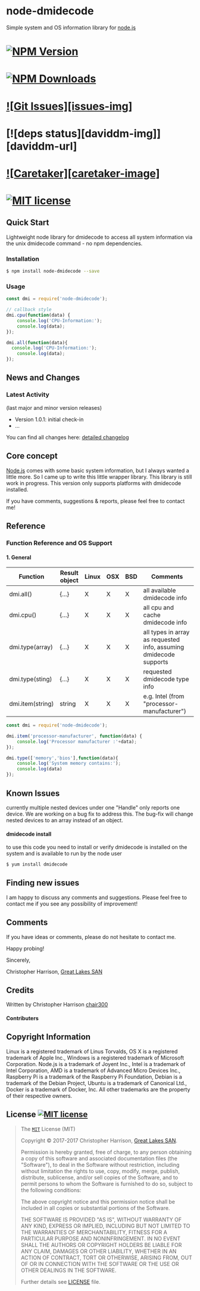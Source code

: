 # node-dmidecode

Simple system and OS information library for [node.js][nodejs-url]

#  [![NPM Version][npm-image]][npm-url]
#  [![NPM Downloads][downloads-image]][downloads-url]
#  [![Git Issues][issues-img]][issues-url]
#  [![deps status][daviddm-img]][daviddm-url]
#  [![Caretaker][caretaker-image]][caretaker-url]
#  [![MIT license][license-img]][license-url]

## Quick Start

Lightweight node library for dmidecode to access all system information via the unix dmidecode command - no npm dependencies.

### Installation

```bash
$ npm install node-dmidecode --save
```

### Usage


```js
const dmi = require('node-dmidecode');

// callback style
dmi.cpu(function(data) {
	console.log('CPU-Information:');
	console.log(data);
});

dmi.all(function(data){
  console.log('CPU-Information:');
	console.log(data);
});
```

## News and Changes

### Latest Activity

(last major and minor version releases)
- Version 1.0.1: initial check-in
- ...

You can find all changes here: [detailed changelog][changelog-url]

## Core concept

[Node.js][nodejs-url] comes with some basic system information, but I always wanted a little more. So I came up to write this
little wrapper library. This library is still work in progress. This version only supports platforms with dmidecode installed.

If you have comments, suggestions & reports, please feel free to contact me!



## Reference

### Function Reference and OS Support

#### 1. General

| Function        | Result object | Linux | OSX | BSD | Comments |
| --------------- | ----- | ----- | ---- | ------- | -------- |
| dmi.all() | {...} | X | X | X | all available dmidecode info |
| dmi.cpu() | {...} | X | X | X | all cpu and cache dmidecode info |
| dmi.type(array) | {...} | X | X | X | all types in array as requested info, assuming dmidecode supports |
| dmi.type(sting) |  {...} | X | X | X | requested dmidecode type info |
| dmi.item(string) | string | X | X | X | e.g. Intel (from "processor-manufacturer") |


```js
const dmi = require('node-dmidecode');

dmi.item('processor-manufacturer', function(data) {
	console.log('Processor manufacturer :'+data);
});

dmi.type(['memory','bios'],function(data){
	console.log('System memory contains:');
	console.log(data)
});

```
## Known Issues

currently multiple nested devices under one "Handle" only reports one device.   We are working on a bug fix to address this.   The bug-fix will change nested devices to an array instead of an object.

#### dmidecode install

to use this code you need to install or verify dmidecode is installed on the system and is available to run by the node user

```bash
$ yum install dmidecode
```

## Finding new issues

I am happy to discuss any comments and suggestions. Please feel free to contact me if you see any possibility of improvement!


## Comments

If you have ideas or comments, please do not hesitate to contact me.


Happy probing!

Sincerely,

Christopher Harrison, [Great Lakes SAN](http://glsan.com)

## Credits

Written by Christopher Harrison [chair300](https://github.com/chair300)

#### Contributers


## Copyright Information

Linux is a registered trademark of Linus Torvalds, OS X is a registered trademark of Apple Inc.,
Windows is a registered trademark of Microsoft Corporation. Node.js is a trademark of Joyent Inc.,
Intel is a trademark of Intel Corporation, AMD is a trademark of Advanced Micro Devices Inc., Raspberry Pi is a trademark of the Raspberry Pi Foundation,
Debian is a trademark of the Debian Project, Ubuntu is a trademark of Canonical Ltd., Docker is a trademark of Docker, Inc.
All other trademarks are the property of their respective owners.

## License [![MIT license][license-img]][license-url]

>The [`MIT`][license-url] License (MIT)
>
>Copyright &copy; 2017-2017 Christopher Harrison, [Great Lakes SAN](http://glsan.com).
>
>Permission is hereby granted, free of charge, to any person obtaining a copy
>of this software and associated documentation files (the "Software"), to deal
>in the Software without restriction, including without limitation the rights
>to use, copy, modify, merge, publish, distribute, sublicense, and/or sell
>copies of the Software, and to permit persons to whom the Software is
>furnished to do so, subject to the following conditions:
>
>The above copyright notice and this permission notice shall be included in
>all copies or substantial portions of the Software.
>
>THE SOFTWARE IS PROVIDED "AS IS", WITHOUT WARRANTY OF ANY KIND, EXPRESS OR
>IMPLIED, INCLUDING BUT NOT LIMITED TO THE WARRANTIES OF MERCHANTABILITY,
>FITNESS FOR A PARTICULAR PURPOSE AND NONINFRINGEMENT. IN NO EVENT SHALL THE
>AUTHORS OR COPYRIGHT HOLDERS BE LIABLE FOR ANY CLAIM, DAMAGES OR OTHER
>LIABILITY, WHETHER IN AN ACTION OF CONTRACT, TORT OR OTHERWISE, ARISING FROM,
>OUT OF OR IN CONNECTION WITH THE SOFTWARE OR THE USE OR OTHER DEALINGS IN
>THE SOFTWARE.
>
>Further details see [LICENSE](LICENSE) file.


[npm-image]: https://img.shields.io/npm/v/systeminformation.svg?style=flat-square
[npm-url]: https://npmjs.org/package/node-dmidecode
[downloads-image]: https://img.shields.io/npm/dm/systeminformation.svg?style=flat-square
[downloads-url]: https://npmjs.org/package/node-dmidecode

[license-url]: https://github.com/chair300/node-dmidecode/blob/master/LICENSE
[license-img]: https://img.shields.io/badge/license-MIT-blue.svg?style=flat-square
[npmjs-license]: https://img.shields.io/npm/l/systeminformation.svg?style=flat-square
[changelog-url]: https://github.com/chair300/node-dmidecode/blob/master/CHANGELOG.md
[caretaker-url]: https://github.com/chair300

[nodejs-url]: https://nodejs.org/en/

[issues-url]: https://github.com/chair300/node-dmidecode/issues
